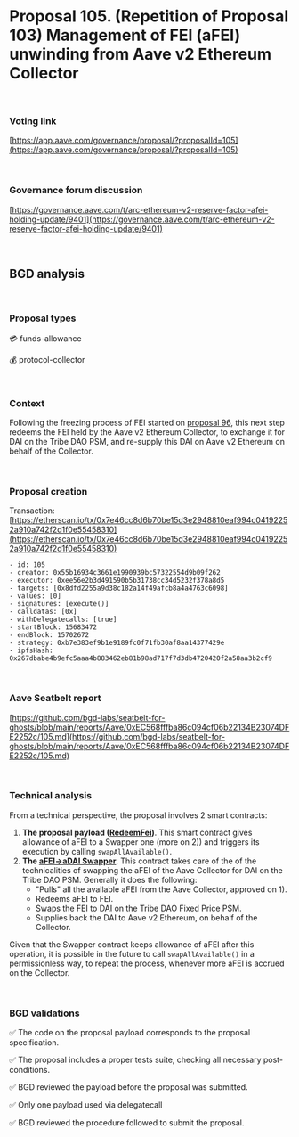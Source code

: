 # Proposal 105. (Repetition of Proposal 103) Management of FEI (aFEI) unwinding from Aave v2 Ethereum Collector

<br>

### Voting link

[https://app.aave.com/governance/proposal/?proposalId=105](https://app.aave.com/governance/proposal/?proposalId=105)

<br>

### Governance forum discussion

[https://governance.aave.com/t/arc-ethereum-v2-reserve-factor-afei-holding-update/9401](https://governance.aave.com/t/arc-ethereum-v2-reserve-factor-afei-holding-update/9401)

<br>

## BGD analysis

<br>

### Proposal types

:credit_card: funds-allowance

:moneybag: protocol-collector

<br>

### Context

Following the freezing process of FEI started on [proposal 96](https://app.aave.com/governance/proposal/96/), this next step redeems the FEI held by the Aave v2 Ethereum Collector, to exchange it for DAI on the Tribe DAO PSM, and re-supply this DAI on Aave v2 Ethereum on behalf of the Collector.


<br>

### Proposal creation

Transaction: [https://etherscan.io/tx/0x7e46cc8d6b70be15d3e2948810eaf994c04192252a910a742f2d1f0e55458310](https://etherscan.io/tx/0x7e46cc8d6b70be15d3e2948810eaf994c04192252a910a742f2d1f0e55458310)

```
- id: 105
- creator: 0x55b16934c3661e1990939bc57322554d9b09f262
- executor: 0xee56e2b3d491590b5b31738cc34d5232f378a8d5
- targets: [0x8dfd2255a9d38c182a14f49afcb8a4a4763c6098]
- values: [0]
- signatures: [execute()]
- calldatas: [0x]
- withDelegatecalls: [true]
- startBlock: 15683472
- endBlock: 15702672
- strategy: 0xb7e383ef9b1e9189fc0f71fb30af8aa14377429e
- ipfsHash: 0x267dbabe4b9efc5aaa4b883462eb81b98ad717f7d3db4720420f2a58aa3b2cf9
```

<br>

### Aave Seatbelt report

[https://github.com/bgd-labs/seatbelt-for-ghosts/blob/main/reports/Aave/0xEC568fffba86c094cf06b22134B23074DFE2252c/105.md](https://github.com/bgd-labs/seatbelt-for-ghosts/blob/main/reports/Aave/0xEC568fffba86c094cf06b22134B23074DFE2252c/105.md)

<br>

### Technical analysis

From a technical perspective, the proposal involves 2 smart contracts:

1. **The proposal payload ([RedeemFei](https://etherscan.io/address/0x8dfd2255a9d38c182a14f49afcb8a4a4763c6098#code))**. This smart contract gives allowance of aFEI to a Swapper one (more on 2)) and triggers its execution by calling `swapAllAvailable()`.
2. **The [aFEI->aDAI Swapper](https://etherscan.io/address/0x9A953AC1090C7014D00FD205D89c6BA1C219Af8b#code)**. This contract takes care of the of the technicalities of swapping the aFEI of the Aave Collector for DAI on the Tribe DAO PSM. Generally it does the following:
    - "Pulls" all the available aFEI from the Aave Collector, approved on 1).
    - Redeems aFEI to FEI.
    - Swaps the FEI to DAI on the Tribe DAO Fixed Price PSM.
    - Supplies back the DAI to Aave v2 Ethereum, on behalf of the Collector.


Given that the Swapper contract keeps allowance of aFEI after this operation, it is possible in the future to call `swapAllAvailable()` in a permissionless way, to repeat the process, whenever more aFEI is accrued on the Collector.

<br>

### BGD validations

:white_check_mark: The code on the proposal payload corresponds to the proposal specification.

:white_check_mark: The proposal includes a proper tests suite, checking all necessary post-conditions.

:white_check_mark: BGD reviewed the payload before the proposal was submitted.

:white_check_mark: Only one payload used via delegatecall

:white_check_mark: BGD reviewed the procedure followed to submit the proposal.
